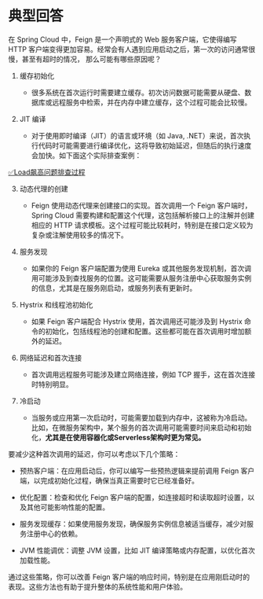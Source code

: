 # 典型回答


在 Spring Cloud 中，Feign 是一个声明式的 Web 服务客户端，它使得编写 HTTP 客户端变得更加容易。经常会有人遇到应用启动之后，第一次的访问通常很慢，甚至有超时的情况， 那么可能有哪些原因呢？





1. 缓存初始化
    - 很多系统在首次运行时需要建立缓存。初次访问数据可能需要从硬盘、数据库或远程服务中检索，并在内存中建立缓存，这个过程可能会比较慢。



2. JIT 编译
    - 对于使用即时编译（JIT）的语言或环境（如 Java, .NET）来说，首次执行代码时可能需要进行编译优化，这将导致初始延迟，但随后的执行速度会加快。如下面这个实际排查案例：



[✅Load飙高问题排查过程](https://www.yuque.com/hollis666/qyhor6/uq7bul)



3. 动态代理的创建
    - Feign 使用动态代理来创建接口的实现。首次调用一个 Feign 客户端时，Spring Cloud 需要构建和配置这个代理，这包括解析接口上的注解并创建相应的 HTTP 请求模板。这个过程可能比较耗时，特别是在接口定义较为复杂或注解使用较多的情况下。



4. 服务发现
    - 如果你的 Feign 客户端配置为使用 Eureka 或其他服务发现机制，首次调用可能涉及到查找服务的位置。这可能需要从服务注册中心获取服务实例的信息，尤其是在服务刚启动，或服务列表有更新时。



5. Hystrix 和线程池初始化
    - 如果 Feign 客户端配合 Hystrix 使用，首次调用还可能涉及到 Hystrix 命令的初始化，包括线程池的创建和配置。这些都可能在首次调用时增加额外的延迟。



6. 网络延迟和首次连接
    - 首次调用远程服务可能涉及建立网络连接，例如 TCP 握手，这在首次连接时特别明显。



7. 冷启动
    - 当服务或应用第一次启动时，可能需要加载到内存中，这被称为冷启动。比如，在微服务架构中，某个服务的首次调用可能需要时间来启动和初始化，**尤其是在使用容器化或Serverless架构时更为常见。**





要减少这种首次调用的延迟，你可以考虑以下几个策略：



+ 预热客户端：在应用启动后，你可以编写一些预热逻辑来提前调用 Feign 客户端，以完成初始化过程，确保当真正需要时它已经准备好。



+ 优化配置：检查和优化 Feign 客户端的配置，如连接超时和读取超时设置，以及其他可能影响性能的配置。



+ 服务发现缓存：如果使用服务发现，确保服务实例信息被适当缓存，减少对服务注册中心的依赖。



+ JVM 性能调优：调整 JVM 设置，比如 JIT 编译策略或内存配置，以优化首次加载性能。



通过这些策略，你可以改善 Feign 客户端的响应时间，特别是在应用刚启动时的表现。这些方法也有助于提升整体的系统性能和用户体验。

